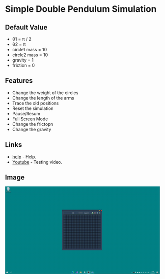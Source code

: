 # Simple Double Pendulum Simulation

## Default Value

* θ1 = π / 2 
* θ2 = π
* circle1 mass = 10
* circle2 mass = 10
* gravity = 1
* friction = 0

## Features

* Change the weight of the circles
* Change the length of the arms
* Trace the old positions
* Reset the simulation
* Pause/Resum
* Full Screen Mode
* Change the frictopn
* Change the gravity

## Links
* [help](https://www.myphysicslab.com/pendulum/double-pendulum-en.html) - Help.
* [Youtube](https://youtu.be/K_Rlfm4sDlg) - Testing video.

## Image

![](https://github.com/AugustinSorel/DfsVisualization/blob/master/Gif/2021-02-24%2021-36-26.gif)
